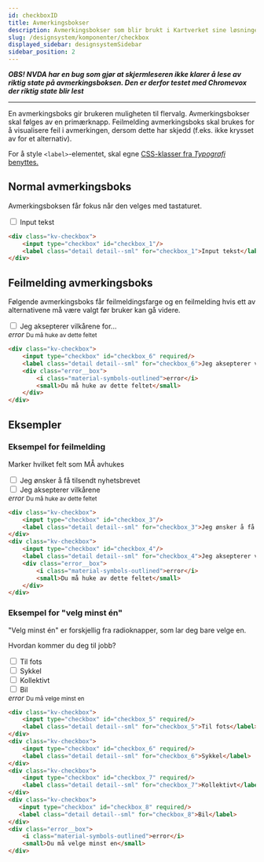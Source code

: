 ```yaml
---
id: checkboxID
title: Avmerkingsbokser
description: Avmerkingsbokser som blir brukt i Kartverket sine løsninger
slug: /designsystem/komponenter/checkbox
displayed_sidebar: designsystemSidebar
sidebar_position: 2
---
```


***OBS! NVDA har en bug som gjør at skjermleseren ikke klarer å lese av riktig state på avmerkingsboksen. Den er derfor
testet med Chromevox der riktig state blir lest***

***

En avmerkingsboks gir brukeren muligheten til flervalg. Avmerkingsbokser skal følges av en primærknapp. Feilmelding
avmerkingsboks skal brukes for å visualisere feil i avmerkingen, dersom dette har skjedd (f.eks. ikke krysset av for et
alternativ).

For å style <code><label\></code>-elementet, skal egne
[CSS-klasser fra _Typografi_ benyttes.](../designTokens/typography.mdx#label)

## Normal avmerkingsboks

Avmerkingsboksen får fokus når den velges med tastaturet.

<div class="kv-checkbox__wrapper">
    <div class="kv-checkbox">
        <input type="checkbox" id="checkbox_1"/>
        <label class="detail detail--sml" for="checkbox_1">Input tekst</label>
    </div>
</div>

```markdown 
<div class="kv-checkbox">
    <input type="checkbox" id="checkbox_1"/>
    <label class="detail detail--sml" for="checkbox_1">Input tekst</label>
</div>
```

## Feilmelding avmerkingsboks

Følgende avmerkingsboks får feilmeldingsfarge og en feilmelding hvis ett av alternativene må være valgt før bruker kan
gå videre.

<div class="kv-checkbox__wrapper">
    <div class="kv-checkbox">
        <input type="checkbox" id="checkbox_2" required/>
        <label class="detail detail--sml" for="checkbox_2">Jeg aksepterer vilkårene for...</label>
    </div>
    <div class="error-box">
        <i class="material-symbols-outlined">error</i>
        <small>Du må huke av dette feltet</small>
    </div>
</div>

```markdown
<div class="kv-checkbox">
    <input type="checkbox" id="checkbox_6" required/>
    <label class="detail detail--sml" for="checkbox_6">Jeg aksepterer vilkårene for...</label>
    <div class="error__box">
        <i class="material-symbols-outlined">error</i>
        <small>Du må huke av dette feltet</small>
    </div>
</div>
```

## Eksempler

### Eksempel for feilmelding

Marker hvilket felt som MÅ avhukes

<div class="kv-checkbox__wrapper">
    <div class="kv-checkbox">
        <input type="checkbox" id="checkbox_3"/>
        <label class="detail detail--sml" for="checkbox_3">Jeg ønsker å få tilsendt nyhetsbrevet</label>
    </div>
    <div class="kv-checkbox">
        <input type="checkbox" id="checkbox_4" required/>
        <label class="detail detail--sml" for="checkbox_4">Jeg aksepterer vilkårene</label>
        <div class="error-box">
            <i class="material-symbols-outlined">error</i>
            <small>Du må huke av dette feltet</small>
        </div>
    </div>
</div>

```markdown
<div class="kv-checkbox">
    <input type="checkbox" id="checkbox_3"/>
    <label class="detail detail--sml" for="checkbox_3">Jeg ønsker å få tilsendt nyhetsbrevet</label>
</div>
<div class="kv-checkbox">
    <input type="checkbox" id="checkbox_4"/>
    <label class="detail detail--sml" for="checkbox_4">Jeg aksepterer vilkårene</label>
    <div class="error__box">
        <i class="material-symbols-outlined">error</i>
        <small>Du må huke av dette feltet</small>
    </div>
</div>
```

### Eksempel for "velg minst én"

"Velg minst én" er forskjellig fra radioknapper, som lar deg bare velge en.

Hvordan kommer du deg til jobb?

<div class="kv-checkbox__wrapper">
    <div class="kv-checkbox">
        <input type="checkbox" id="checkbox_5" required/>
        <label class="detail detail--sml" for="checkbox_5">Til fots</label> 
    </div> 
    <div class="kv-checkbox">
        <input type="checkbox" id="checkbox_6" required/>
        <label class="detail detail--sml" for="checkbox_6">Sykkel</label> 
    </div> 
    <div class="kv-checkbox">
        <input type="checkbox" id="checkbox_7" required/>
        <label class="detail detail--sml" for="checkbox_7">Kollektivt</label> 
    </div> 
    <div class="kv-checkbox">
        <input type="checkbox" id="checkbox_8" required/>
        <label class="detail detail--sml" for="checkbox_8">Bil</label> 
    </div> 
    <div class="error-box">
        <i class="material-symbols-outlined">error</i>
        <small>Du må velge minst en</small>
    </div>
</div>

```markdown
<div class="kv-checkbox">
    <input type="checkbox" id="checkbox_5" required/>
    <label class="detail detail--sml" for="checkbox_5">Til fots</label> 
</div> 
<div class="kv-checkbox">
    <input type="checkbox" id="checkbox_6" required/>
    <label class="detail detail--sml" for="checkbox_6">Sykkel</label> 
</div> 
<div class="kv-checkbox">
    <input type="checkbox" id="checkbox_7" required/>
    <label class="detail detail--sml" for="checkbox_7">Kollektivt</label> 
</div> 
<div class="kv-checkbox">
   <input type="checkbox" id="checkbox_8" required/>
   <label class="detail detail--sml" for="checkbox_8">Bil</label> 
</div>
<div class="error__box">
    <i class="material-symbols-outlined">error</i>
    <small>Du må velge minst en</small>
</div> 
```
